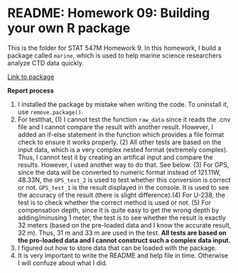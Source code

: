 # README: Homework 09: Building your own R package

This is the folder for STAT 547M Homework 9. In this homework, I build a package called `marine`, which is used to help marine science researchers analyze CTD data quickly.

[Link to package](https://yuanjisun.shinyapps.io/CTD_app/)

__Report process__

1. I installed the package by mistake when writing the code. To uninstall it, use `remove.package()`.
2. For testthat, (1) I cannot test the function `raw_data` since it reads the .cnv file and I cannot compare the result with another result. However, I added an if-else statement in the function which provides a file format check to ensure it works properly. (2) All other tests are based on the input data, which is a very complex nested format (extremely complex). Thus, I cannot test it by creating an artifical input and compare the results. However, I used another way to do that. See below. (3) For GPS, since the data will be converted to numeric format instead of 121.11W, 48.33N, the `GPS_test_2` is used to test whether this conversion is correct or not. `GPS_test_1` is the result displayed in the console. It is used to see the accuracy of the result (there is slight difference).(4) For U-238, the test is to check whether the correct method is used or not. (5) For compensation depth, since it is quite easy to get the wrong depth by adding/minusing 1 meter, the test is to see whether the result is exactly 32 meters (based on the pre-loaded data and I know the accurate result, 32 m). Thus, 31 m and 33 m are used in the test. __All tests are based on the pro-loaded data and I cannot construct such a complex data input.__
3. I figured out how to store data that can be loaded with the package.
4. It is very important to write the README and help file in time. Otherwise I will confuze about what I did.
